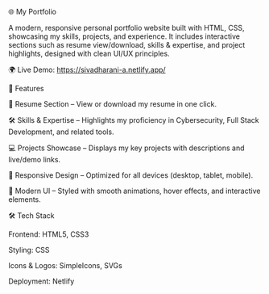 🌐 My Portfolio

A modern, responsive personal portfolio website built with HTML, CSS, showcasing my skills, projects, and experience. It includes interactive sections such as resume view/download, skills & expertise, and project highlights, designed with clean UI/UX principles.

🌍 Live Demo: https://sivadharani-a.netlify.app/

🚀 Features

📄 Resume Section – View or download my resume in one click.

🛠️ Skills & Expertise – Highlights my proficiency in Cybersecurity, Full Stack Development, and related tools.

💻 Projects Showcase – Displays my key projects with descriptions and live/demo links.

📱 Responsive Design – Optimized for all devices (desktop, tablet, mobile).

🎨 Modern UI – Styled with smooth animations, hover effects, and interactive elements.

🛠️ Tech Stack

Frontend: HTML5, CSS3

Styling: CSS

Icons & Logos: SimpleIcons, SVGs

Deployment: Netlify

